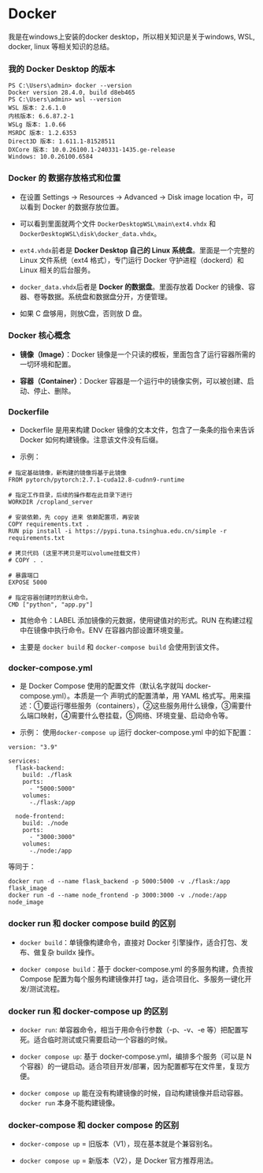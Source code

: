 # Docker

我是在windows上安装的docker desktop，所以相关知识是关于windows, WSL, docker, linux 等相关知识的总结。

### 我的 Docker Desktop 的版本

```
PS C:\Users\admin> docker --version
Docker version 28.4.0, build d8eb465
PS C:\Users\admin> wsl --version
WSL 版本: 2.6.1.0
内核版本: 6.6.87.2-1
WSLg 版本: 1.0.66
MSRDC 版本: 1.2.6353
Direct3D 版本: 1.611.1-81528511
DXCore 版本: 10.0.26100.1-240331-1435.ge-release
Windows: 10.0.26100.6584
```

### Docker 的 数据存放格式和位置

- 在设置 Settings -> Resources -> Advanced -> Disk image location 中，可以看到 Docker 的数据存放位置。

- 可以看到里面就两个文件 `DockerDesktopWSL\main\ext4.vhdx` 和 `DockerDesktopWSL\disk\docker_data.vhdx`。

- `ext4.vhdx`前者是 **Docker Desktop 自己的 Linux 系统盘**。里面是一个完整的 Linux 文件系统（ext4 格式），专门运行 Docker 守护进程（dockerd）和 Linux 相关的后台服务。

- `docker_data.vhdx`后者是 **Docker 的数据盘**。里面存放着 Docker 的镜像、容器、卷等数据。系统盘和数据盘分开，方便管理。

- 如果 C 盘够用，则放C盘，否则放 D 盘。

### Docker 核心概念

- **镜像（Image）**：Docker 镜像是一个只读的模板，里面包含了运行容器所需的一切环境和配置。

- **容器（Container）**：Docker 容器是一个运行中的镜像实例，可以被创建、启动、停止、删除。

### Dockerfile

- Dockerfile 是用来构建 Docker 镜像的文本文件，包含了一条条的指令来告诉 Docker 如何构建镜像。注意该文件没有后缀。

- 示例：

```
# 指定基础镜像，新构建的镜像将基于此镜像
FROM pytorch/pytorch:2.7.1-cuda12.8-cudnn9-runtime

# 指定工作目录，后续的操作都在此目录下进行
WORKDIR /cropland_server

# 安装依赖，先 copy 进来 依赖配置项，再安装
COPY requirements.txt .
RUN pip install -i https://pypi.tuna.tsinghua.edu.cn/simple -r requirements.txt

# 拷贝代码 (这里不拷贝是可以volume挂载文件)
# COPY . .

# 暴露端口
EXPOSE 5000

# 指定容器创建时的默认命令。
CMD ["python", "app.py"]
```

- 其他命令：LABEL 添加镜像的元数据，使用键值对的形式。RUN	在构建过程中在镜像中执行命令。ENV 在容器内部设置环境变量。

- 主要是 `docker build` 和 `docker-compose build` 会使用到该文件。


### docker-compose.yml

- 是 Docker Compose 使用的配置文件（默认名字就叫 docker-compose.yml）。本质是一个 声明式的配置清单，用 YAML 格式写。用来描述：①要运行哪些服务（containers），②这些服务用什么镜像，③需要什么端口映射，④需要什么卷挂载，⑤网络、环境变量、启动命令等。

- 示例：  使用`docker-compose up` 运行 docker-compose.yml 中的如下配置：

```
version: "3.9"

services:
  flask-backend:
    build: ./flask
    ports:
      - "5000:5000"
    volumes:
      -./flask:/app

  node-frontend:
    build: ./node
    ports:
      - "3000:3000"
    volumes:
      -./node:/app
```

等同于：

```
docker run -d --name flask_backend -p 5000:5000 -v ./flask:/app flask_image
docker run -d --name node_frontend -p 3000:3000 -v ./node:/app node_image
```

### docker run 和 docker compose build 的区别

- `docker build`：单镜像构建命令，直接对 Docker 引擎操作，适合打包、发布、做复杂 buildx 操作。

- `docker compose build`：基于 docker-compose.yml 的多服务构建，负责按 Compose 配置为每个服务构建镜像并打 tag，适合项目化、多服务一键化开发/测试流程。

### docker run 和 docker-compose up 的区别

- `docker run`: 单容器命令，相当于用命令行参数（-p、-v、-e 等）把配置写死。适合临时测试或只需要启动一个容器的时候。

- `docker compose up`: 基于 docker-compose.yml，编排多个服务（可以是 N 个容器）的一键启动。适合项目开发/部署，因为配置都写在文件里，复现方便。

- `docker compose up` 能在没有构建镜像的时候，自动构建镜像并启动容器。`docker run` 本身不能构建镜像。

### docker-compose 和 docker compose 的区别

- `docker-compose up` = 旧版本（V1），现在基本就是个兼容别名。

- `docker compose up` = 新版本（V2），是 Docker 官方推荐用法。


